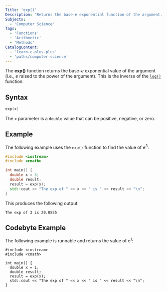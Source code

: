 ```yaml
---
Title: 'exp()'
Description: 'Returns the base-e exponential function of the argument.'
Subjects:
  - 'Computer Science'
Tags:
  - 'Functions'
  - 'Arithmetic'
  - 'Methods'
CatalogContent:
  - 'learn-c-plus-plus'
  - 'paths/computer-science'
---
```


The **exp()** function returns the base-_e_ exponential value of the argument (i.e., _e_ raised to the power of the argument). This is the inverse of the [`log()`](https://www.codecademy.com/resources/docs/cpp/math-functions/log) function.

## Syntax

```cpp
exp(x)
```

The `x` parameter is a `double` value that can be positive, negative, or zero.

## Example

The following example uses the `exp()` function to find the value of e<sup>3</sup>:

```cpp
#include <iostream>
#include <cmath>

int main() {
  double x = 3;
  double result;
  result = exp(x);
  std::cout << "The exp of " << x << " is " << result << "\n";
}
```

This produces the following output:

```shell
The exp of 3 is 20.0855
```

## Codebyte Example

The following example is runnable and returns the value of e<sup>1</sup>:

```codebyte/cpp
#include <iostream>
#include <cmath>

int main() {
  double x = 1;
  double result;
  result = exp(x);
  std::cout << "The exp of " << x << " is " << result << "\n";
}
```
